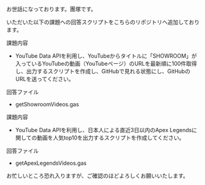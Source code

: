 
お世話になっております。團塚です。

いただいた以下の課題への回答スクリプトをこちらのリポジトリへ追加しております。

課題内容

- YouTube Data APIを利用し、YouTubeからタイトルに「SHOWROOM」が入っているYouTubeの動画（YouTubeページ）のURLを最新順に100件取得し、出力するスクリプトを作成し、GitHubで見れる状態にし、GitHubのURLを送ってください。

回答ファイル
- getShowroomVideos.gas

課題内容

- YouTube Data APIを利用し、日本人による直近3日以内のApex Legendsに関しての動画を人気top10を出力するスクリプトを作成してください。

回答ファイル
- getApexLegendsVideos.gas

お忙しいところ恐れ入りますが、ご確認のほどよろしくお願いいたします。
